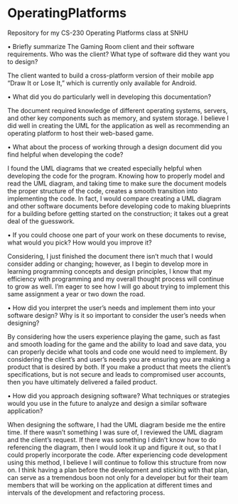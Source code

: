 # OperatingPlatforms
Repository for my CS-230 Operating Platforms class at SNHU

•	Briefly summarize The Gaming Room client and their software requirements. Who was the client? What type of software did they want you to design?

The client wanted to build a cross-platform version of their mobile app “Draw It or Lose It,” which is currently only available for Android.

•	What did you do particularly well in developing this documentation?

The document required knowledge of different operating systems, servers, and other key components such as memory, and system storage. I believe I did well in creating the UML for the application as well as recommending an operating platform to host their web-based game.

•	What about the process of working through a design document did you find helpful when developing the code?

I found the UML diagrams that we created especially helpful when developing the code for the program. Knowing how to properly model and read the UML diagram, and taking time to make sure the document models the proper structure of the code, creates a smooth transition into implementing the code. In fact, I would compare creating a UML diagram and other software documents before developing code to making blueprints for a building before getting started on the construction; it takes out a great deal of the guesswork.

•	If you could choose one part of your work on these documents to revise, what would you pick? How would you improve it?

Considering, I just finished the document there isn’t much that I would consider adding or changing; however, as I begin to develop more in learning programming concepts and design principles, I know that my efficiency with programming and my overall thought process will continue to grow as well. I’m eager to see how I will go about trying to implement this same assignment a year or two down the road.

•	How did you interpret the user’s needs and implement them into your software design? Why is it so important to consider the user’s needs when designing?

By considering how the users experience playing the game, such as fast and smooth loading for the game and the ability to load and save data, you can properly decide what tools and code one would need to implement. By considering the client’s and user’s needs you are ensuring you are making a product that is desired by both. If you make a product that meets the client’s specifications, but is not secure and leads to compromised user accounts, then you have ultimately delivered a failed product.

•	How did you approach designing software? What techniques or strategies would you use in the future to analyze and design a similar software application?

When designing the software, I had the UML diagram beside me the entire time. If there wasn’t something I was sure of, I reviewed the UML diagram and the client’s request. If there was something I didn’t know how to do referencing the diagram, then I would look it up and figure it out, so that I could properly incorporate the code. After experiencing code development using this method, I believe I will continue to follow this structure from now on. I think having a plan before the development and sticking with that plan, can serve as a tremendous boon not only for a developer but for their team members that will be working on the application at different times and intervals of the development and refactoring process.
